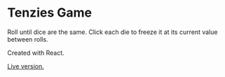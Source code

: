 # Tenzies Game

Roll until dice are the same. Click each die to freeze it at its current value between rolls.

Created with React.

[Live version.](https://tenzies-bk.netlify.app/)
